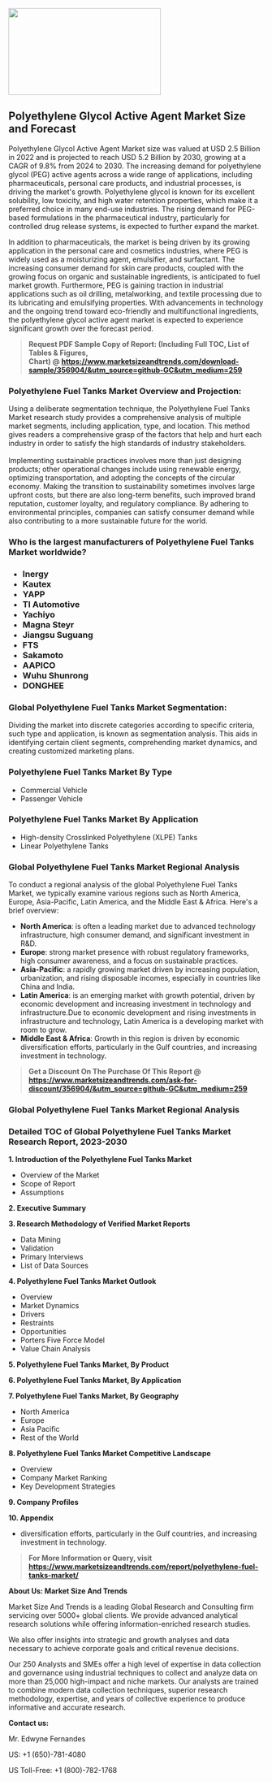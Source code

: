 <p><img class="alignnone size-medium wp-image-20088" src="https://ffe5etoiles.com/wp-content/uploads/2024/12/MST1-300x171.png" alt="" width="300" height="171" /></p><h2>Polyethylene Glycol Active Agent Market Size and Forecast</h2><p>Polyethylene Glycol Active Agent Market size was valued at USD 2.5 Billion in 2022 and is projected to reach USD 5.2 Billion by 2030, growing at a CAGR of 9.8% from 2024 to 2030. The increasing demand for polyethylene glycol (PEG) active agents across a wide range of applications, including pharmaceuticals, personal care products, and industrial processes, is driving the market's growth. Polyethylene glycol is known for its excellent solubility, low toxicity, and high water retention properties, which make it a preferred choice in many end-use industries. The rising demand for PEG-based formulations in the pharmaceutical industry, particularly for controlled drug release systems, is expected to further expand the market.</p><p>In addition to pharmaceuticals, the market is being driven by its growing application in the personal care and cosmetics industries, where PEG is widely used as a moisturizing agent, emulsifier, and surfactant. The increasing consumer demand for skin care products, coupled with the growing focus on organic and sustainable ingredients, is anticipated to fuel market growth. Furthermore, PEG is gaining traction in industrial applications such as oil drilling, metalworking, and textile processing due to its lubricating and emulsifying properties. With advancements in technology and the ongoing trend toward eco-friendly and multifunctional ingredients, the polyethylene glycol active agent market is expected to experience significant growth over the forecast period.</p></p><blockquote id="" class=""><strong>Request PDF Sample Copy of Report: (Including Full TOC, List of Tables &amp; Figures, Chart)&nbsp;@&nbsp;<strong><a href="https://www.marketsizeandtrends.com/download-sample/356904/&utm_source=github-GC&utm_medium=259" target="_blank">https://www.marketsizeandtrends.com/download-sample/356904/&utm_source=github-GC&utm_medium=259</a></strong></strong></blockquote><h3 id="" class="">Polyethylene Fuel Tanks Market&nbsp;Overview and Projection:</h3><p id="" class="">Using a deliberate segmentation technique, the Polyethylene Fuel Tanks Market research study provides a comprehensive analysis of multiple market segments, including application, type, and location. This method gives readers a comprehensive grasp of the factors that help and hurt each industry in order to satisfy the high standards of industry stakeholders. <br /> <br />Implementing sustainable practices involves more than just designing products; other operational changes include using renewable energy, optimizing transportation, and adopting the concepts of the circular economy. Making the transition to sustainability sometimes involves large upfront costs, but there are also long-term benefits, such improved brand reputation, customer loyalty, and regulatory compliance. By adhering to environmental principles, companies can satisfy consumer demand while also contributing to a more sustainable future for the world.</p><h3 id="" class="">Who is the largest manufacturers of&nbsp;Polyethylene Fuel Tanks Market worldwide?</h3><h3 class=""><p><ul><li>Inergy </li><li> Kautex </li><li> YAPP </li><li> TI Automotive </li><li> Yachiyo </li><li> Magna Steyr </li><li> Jiangsu Suguang </li><li> FTS </li><li> Sakamoto </li><li> AAPICO </li><li> Wuhu Shunrong </li><li> DONGHEE</li></ul></p></h3><h3 id="" class="">Global&nbsp;Polyethylene Fuel Tanks Market Segmentation:</h3><p id="" class="">Dividing the market into discrete categories according to specific criteria, such type and application, is known as segmentation analysis. This aids in identifying certain client segments, comprehending market dynamics, and creating customized marketing plans.</p><h3 id="" class="">Polyethylene Fuel Tanks Market&nbsp;By Type</h3><p><p><ul><li>Commercial Vehicle</li><li> Passenger Vehicle</p></li></ul></p></p><h3 id="" class="">Polyethylene Fuel Tanks Market&nbsp;By Application</h3><p class=""><p><ul><li>High-density Crosslinked Polyethylene (XLPE) Tanks</li><li> Linear Polyethylene Tanks</li></ul></p></p><h3 id="" class="">Global Polyethylene Fuel Tanks Market Regional Analysis</h3><p id="" class="">To conduct a regional analysis of the global Polyethylene Fuel Tanks Market, we typically examine various regions such as North America, Europe, Asia-Pacific, Latin America, and the Middle East &amp; Africa. Here's a brief overview:</p><ul><li><strong>North America</strong>: is often a leading market due to advanced technology infrastructure, high consumer demand, and significant investment in R&amp;D.</li><li><strong>Europe</strong>: strong market presence with robust regulatory frameworks, high consumer awareness, and a focus on sustainable practices.</li><li><strong>Asia-Pacific</strong>: a rapidly growing market driven by increasing population, urbanization, and rising disposable incomes, especially in countries like China and India.</li><li><strong>Latin America</strong>: is an emerging market with growth potential, driven by economic development and increasing investment in technology and infrastructure.Due to economic development and rising investments in infrastructure and technology, Latin America is a developing market with room to grow.</li><li><strong>Middle East &amp; Africa</strong>: Growth in this region is driven by economic diversification efforts, particularly in the Gulf countries, and increasing investment in technology.</li></ul><blockquote id="" class=""><strong>Get a Discount On The Purchase Of This Report @ <strong><a href="https://www.marketsizeandtrends.com/ask-for-discount/356904/&utm_source=github-GC&utm_medium=259" target="_blank">https://www.marketsizeandtrends.com/ask-for-discount/356904/&utm_source=github-GC&utm_medium=259</a></strong></strong></blockquote><h3 id="" class="">Global Polyethylene Fuel Tanks Market Regional Analysis</h3><h3 id="" class="">Detailed TOC of Global Polyethylene Fuel Tanks Market Research Report, 2023-2030</h3><p id="" class=""><strong>1. Introduction of the Polyethylene Fuel Tanks Market</strong></p><ul><li>Overview of the Market</li><li>Scope of Report</li><li>Assumptions</li></ul><p id="" class=""><strong>2. Executive Summary</strong></p><p id="" class=""><strong>3. Research Methodology of Verified Market Reports</strong></p><ul><li>Data Mining</li><li>Validation</li><li>Primary Interviews</li><li>List of Data Sources</li></ul><p id="" class=""><strong>4. Polyethylene Fuel Tanks Market Outlook</strong></p><ul><li>Overview</li><li>Market Dynamics</li><li>Drivers</li><li>Restraints</li><li>Opportunities</li><li>Porters Five Force Model</li><li>Value Chain Analysis</li></ul><p id="" class=""><strong>5. Polyethylene Fuel Tanks Market, By Product</strong></p><p id="" class=""><strong>6. Polyethylene Fuel Tanks Market, By Application</strong></p><p id="" class=""><strong>7. Polyethylene Fuel Tanks Market, By Geography</strong></p><ul><li>North America</li><li>Europe</li><li>Asia Pacific</li><li>Rest of the World</li></ul><p id="" class=""><strong>8. Polyethylene Fuel Tanks Market Competitive Landscape</strong></p><ul><li>Overview</li><li>Company Market Ranking</li><li>Key Development Strategies</li></ul><p id="" class=""><strong>9. Company Profiles</strong></p><p id="" class=""><strong>10. Appendix</strong></p><ul><li>diversification efforts, particularly in the Gulf countries, and increasing investment in technology.</li></ul><blockquote id="" class=""><strong>For More Information or Query, visit <strong><strong><a href="https://www.marketsizeandtrends.com/report/polyethylene-fuel-tanks-market/" target="_blank">https://www.marketsizeandtrends.com/report/polyethylene-fuel-tanks-market/</a></strong></strong></strong></blockquote><p id="" class=""><strong>About Us: Market Size And Trends</strong></p><p id="" class="">Market Size And Trends is a leading Global Research and Consulting firm servicing over 5000+ global clients. We provide advanced analytical research solutions while offering information-enriched research studies.</p><p id="" class="">We also offer insights into strategic and growth analyses and data necessary to achieve corporate goals and critical revenue decisions.</p><p id="" class="">Our 250 Analysts and SMEs offer a high level of expertise in data collection and governance using industrial techniques to collect and analyze data on more than 25,000 high-impact and niche markets. Our analysts are trained to combine modern data collection techniques, superior research methodology, expertise, and years of collective experience to produce informative and accurate research.</p><p id="" class=""><strong>Contact us:</strong></p><p id="" class="">Mr. Edwyne Fernandes</p><p id="" class="">US: +1 (650)-781-4080</p><p id="" class="">US Toll-Free: +1 (800)-782-1768</p>
